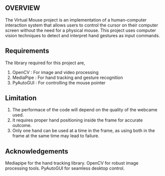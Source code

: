 ## OVERVIEW
The Virtual Mouse project is an implementation of a human-computer interaction system that allows users to control the cursor on their computer screen without the need for a physical mouse. This project uses computer vision techniques to detect and interpret hand gestures as input commands.

## Requirements
The library required for this project are,
  1.  OpenCV    : For image and video processing
  2.  MediaPipe : For hand tracking and gesture recognition
  3.  PyAutoGUI : For controlling the mouse pointer

## Limitation
   1. The performace of the code will depend on the quality of the webcame used.
   2. It requires proper hand positioning inside the frame for accurate outcome.
   3. Only one hand can be used at a time in the frame, as using both in the frame at the same time may lead to failure.

## Acknowledgements 
   Mediapipe for the hand tracking library.
   OpenCV for robust image processing tools.
   PyAutoGUI for seamless desktop control.

   
